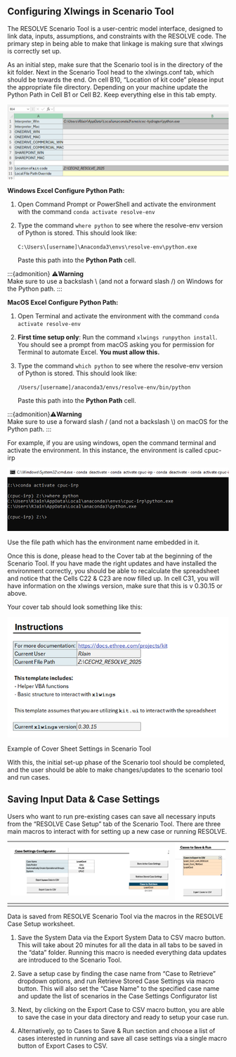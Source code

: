 
## Configuring Xlwings in Scenario Tool

The RESOLVE Scenario Tool is a user-centric model interface, designed to link data, inputs, assumptions, and constraints with the RESOLVE code. The primary step in being able to make that linkage is making sure that xlwings is correctly set up.

As an initial step, make sure that the Scenario tool is in the directory of the kit folder. Next in the Scenario Tool head to the xlwings.conf tab, which should be towards the end. On cell B10, “Location of kit code” please input the appropriate file directory. Depending on your machine update the Python Path in Cell B1 or Cell B2. Keep everything else in this tab empty.

![xlwings settings in Scenario Tool](_images/9605b5f4325425ea339e296be27c1a79.png)

**Windows Excel Configure Python Path:**

1.  Open Command Prompt or PowerShell and activate the environment with the command `conda activate resolve-env`

2.  Type the command `where python` to see where the resolve-env version of Python is stored. This should look like:  
      
    `C:\Users\[username]\Anaconda3\envs\resolve-env\python.exe`   
      
    Paste this path into the **Python Path** cell.

:::{admonition} ⚠️**Warning**  
Make sure to use a backslash \\ (and not a forward slash /) on Windows for the Python path.
:::

**MacOS Excel Configure Python Path:**

1.  Open Terminal and activate the environment with the command `conda activate resolve-env`

2.  **First time setup only**: Run the command `xlwings runpython install`. You should see a prompt from macOS asking you for permission for Terminal to automate Excel. **You must allow this.**

3.  Type the command `which python` to see where the resolve-env version of Python is stored. This should look like:  
      
    `/Users/[username]/anaconda3/envs/resolve-env/bin/python`   
      
    Paste this path into the **Python Path** cell.

:::{admonition}⚠️**Warning**  
Make sure to use a forward slash / (and not a backslash \\) on macOS for the Python path.
:::

For example, if you are using windows, open the command terminal and activate the environment. In this instance, the environment is called cpuc-irp

![List of Python paths](_images/da247021e3f75a4457b061ee70c3aeb1.png)

Use the file path which has the environment name embedded in it.

Once this is done, please head to the Cover tab at the beginning of the Scenario Tool. If you have made the right updates and have installed the environment correctly, you should be able to recalculate the spreadsheet and notice that the Cells C22 & C23 are now filled up. In cell C31, you will have information on the xlwings version, make sure that this is v 0.30.15 or above.  
  
Your cover tab should look something like this:

![Example of Cover Sheet Settings in Scenario Tool](_images/d790f357cf18ca01a6aa21c77ec04962.png)

Example of Cover Sheet Settings in Scenario Tool

With this, the initial set-up phase of the Scenario tool should be completed, and the user should be able to make changes/updates to the scenario tool and run cases.



## Saving Input Data & Case Settings

Users who want to run pre-existing cases can save all necessary inputs from the “RESOLVE Case Setup” tab of the Scenario Tool. There are three main macros to interact with for setting up a new case or running RESOLVE.

| ![RESOLVE Case Setup Macros](_images/256b1eb8c9c542258520545f2e529cbd.png) | ![RESOLVE Case Setup Macros](_images/fa539a0c4687d0970c68b3227fef4bb1.png) |
|--------------------------------------------------------------------|--------------------------------------------------------------------|
| | |

Data is saved from RESOLVE Scenario Tool via the macros in the RESOLVE Case Setup worksheet.

1.  Save the System Data via the Export System Data to CSV macro button. This will take about 20 minutes for all the data in all tabs to be saved in the “data” folder. Running this macro is needed everything data updates are introduced to the Scenario Tool.

2.  Save a setup case by finding the case name from “Case to Retrieve” dropdown options, and run Retrieve Stored Case Settings via macro button. This will also set the “Case Name” to the specified case name and update the list of scenarios in the Case Settings Configurator list

3.  Next, by clicking on the Export Case to CSV macro button, you are able to save the case in your data directory and ready to setup your case run.

4.  Alternatively, go to Cases to Save & Run section and choose a list of cases interested in running and save all case settings via a single macro button of Export Cases to CSV.

